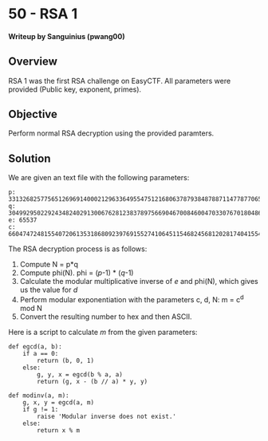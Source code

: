 # 50 - RSA 1
#### Writeup by Sanguinius (pwang00)
## Overview
RSA 1 was the first RSA challenge on EasyCTF.  All parameters were provided (Public key, exponent, 
primes).
## Objective
Perform normal RSA decryption using the provided paramters.
## Solution
We are given an text file with the following parameters:
    
    p: 33132682577565126969140002129633649554751216806378793848788711477877065876428791
    q: 30499295022924348240291300676281238378975669046700846004703307670180486189350193
    e: 65537
    c: 660474724815540720613531868092397691552741064511546824568120281740415543775213104869225380836741678627218552010355976744867444511891060921755575057758398772339

The RSA decryption process is as follows:

1. Compute N = p*q
2. Compute phi(N). phi = (*p*-1) * (*q*-1)
3. Calculate the modular multiplicative inverse of *e* and phi(N), which gives us the value for *d*
4. Perform modular exponentiation with the parameters c, d, N:  m = c<sup>d</sup> mod N
5. Convert the resulting number to hex and then ASCII.

Here is a script to calculate *m* from the given parameters:


    def egcd(a, b): 
        if a == 0: 
            return (b, 0, 1) 
        else: 
            g, y, x = egcd(b % a, a) 
            return (g, x - (b // a) * y, y) 

    def modinv(a, m): 
        g, x, y = egcd(a, m) 
        if g != 1: 
            raise 'Modular inverse does not exist.' 
        else: 
            return x % m
